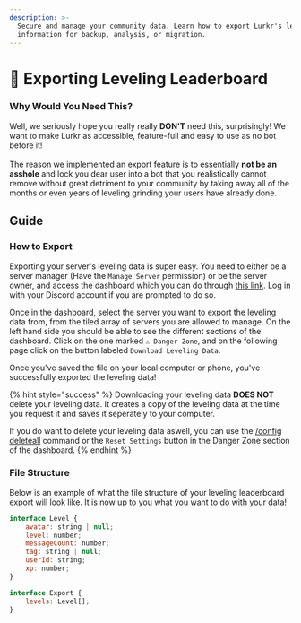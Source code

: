 ```yaml
---
description: >-
  Secure and manage your community data. Learn how to export Lurkr's leveling
  information for backup, analysis, or migration.
---
```


# 📃 Exporting Leveling Leaderboard

### Why Would You Need This?

Well, we seriously hope you really really **DON'T** need this, surprisingly! We want to make Lurkr as accessible, feature-full and easy to use as no bot before it!\
\
The reason we implemented an export feature is to essentially **not be an asshole** and lock you dear user into a bot that you realistically cannot remove without great detriment to your community by taking away all of the months or even years of leveling grinding your users have already done.

## Guide

### How to Export

Exporting your server's leveling data is super easy. You need to either be a server manager (Have the `Manage Server` permission) or be the server owner, and access the dashboard which you can do through [this link](https://lurkr.gg/guilds). Log in with your Discord account if you are prompted to do so.

Once in the dashboard, select the server you want to export the leveling data from, from the tiled array of servers you are allowed to manage. On the left hand side you should be able to see the different sections of the dashboard. Click on the one marked `⚠️ Danger Zone`, and on the following page click on the button labeled `Download Leveling Data`.

Once you've saved the file on your local computer or phone, you've successfully exported the leveling data!

{% hint style="success" %}
Downloading your leveling data **DOES NOT** delete your leveling data. It creates a copy of the leveling data at the time you request it and saves it seperately to your computer.&#x20;

If you do want to delete your leveling data aswell, you can use the [/config deleteall](../config-commands/config/delete-all.md) command or the `Reset Settings` button in the Danger Zone section of the dashboard.
{% endhint %}

### File Structure

Below is an example of what the file structure of your leveling leaderboard export will look like. It is now up to you what you want to do with your data!

```javascript
interface Level {
    avatar: string | null;
    level: number;
    messageCount: number;
    tag: string | null;
    userId: string;
    xp: number;
}

interface Export {
    levels: Level[];
}
```
